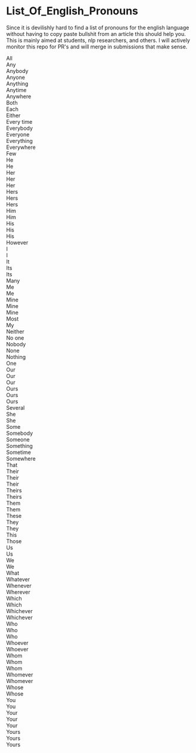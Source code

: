 # List_Of_English_Pronouns

Since it is devilishly hard to find a list of pronouns for the english language without having to copy paste bullshit from an article this should help you.  This is mainly aimed at students, nlp researchers, and others.  I will actively monitor this repo for PR's and will merge in submissions that make sense.


All  
Any  
Anybody  
Anyone  
Anything  
Anytime  
Anywhere  
Both  
Each  
Either  
Every time  
Everybody  
Everyone  
Everything  
Everywhere  
Few  
He  
He  
Her  
Her  
Her  
Hers  
Hers  
Hers  
Him  
Him   
His  
His  
His  
However  
I  
I  
It  
Its  
Its  
Many  
Me  
Me  
Mine  
Mine  
Mine  
Most  
My  
Neither  
No one  
Nobody  
None  
Nothing  
One  
Our  
Our  
Our  
Ours  
Ours  
Ours  
Several   
She  
She  
Some   
Somebody  
Someone  
Something  
Sometime  
Somewhere  
That  
Their  
Their  
Their  
Theirs  
Theirs   
Them  
Them  
These  
They  
They  
This  
Those  
Us  
Us  
We  
We  
What  
Whatever  
Whenever  
Wherever  
Which  
Which  
Whichever  
Whichever  
Who  
Who  
Who  
Whoever  
Whoever  
Whom  
Whom  
Whom   
Whomever  
Whomever   
Whose  
Whose  
You  
You  
Your  
Your  
Your  
Yours  
Yours  
Yours 
